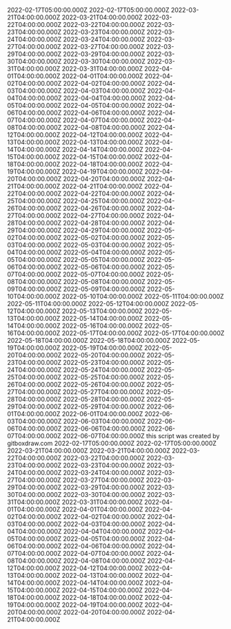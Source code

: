 2022-02-17T05:00:00.000Z
2022-02-17T05:00:00.000Z
2022-03-21T04:00:00.000Z
2022-03-21T04:00:00.000Z
2022-03-22T04:00:00.000Z
2022-03-22T04:00:00.000Z
2022-03-23T04:00:00.000Z
2022-03-23T04:00:00.000Z
2022-03-24T04:00:00.000Z
2022-03-24T04:00:00.000Z
2022-03-27T04:00:00.000Z
2022-03-27T04:00:00.000Z
2022-03-29T04:00:00.000Z
2022-03-29T04:00:00.000Z
2022-03-30T04:00:00.000Z
2022-03-30T04:00:00.000Z
2022-03-31T04:00:00.000Z
2022-03-31T04:00:00.000Z
2022-04-01T04:00:00.000Z
2022-04-01T04:00:00.000Z
2022-04-02T04:00:00.000Z
2022-04-02T04:00:00.000Z
2022-04-03T04:00:00.000Z
2022-04-03T04:00:00.000Z
2022-04-04T04:00:00.000Z
2022-04-04T04:00:00.000Z
2022-04-05T04:00:00.000Z
2022-04-05T04:00:00.000Z
2022-04-06T04:00:00.000Z
2022-04-06T04:00:00.000Z
2022-04-07T04:00:00.000Z
2022-04-07T04:00:00.000Z
2022-04-08T04:00:00.000Z
2022-04-08T04:00:00.000Z
2022-04-12T04:00:00.000Z
2022-04-12T04:00:00.000Z
2022-04-13T04:00:00.000Z
2022-04-13T04:00:00.000Z
2022-04-14T04:00:00.000Z
2022-04-14T04:00:00.000Z
2022-04-15T04:00:00.000Z
2022-04-15T04:00:00.000Z
2022-04-18T04:00:00.000Z
2022-04-18T04:00:00.000Z
2022-04-19T04:00:00.000Z
2022-04-19T04:00:00.000Z
2022-04-20T04:00:00.000Z
2022-04-20T04:00:00.000Z
2022-04-21T04:00:00.000Z
2022-04-21T04:00:00.000Z
2022-04-22T04:00:00.000Z
2022-04-22T04:00:00.000Z
2022-04-25T04:00:00.000Z
2022-04-25T04:00:00.000Z
2022-04-26T04:00:00.000Z
2022-04-26T04:00:00.000Z
2022-04-27T04:00:00.000Z
2022-04-27T04:00:00.000Z
2022-04-28T04:00:00.000Z
2022-04-28T04:00:00.000Z
2022-04-29T04:00:00.000Z
2022-04-29T04:00:00.000Z
2022-05-02T04:00:00.000Z
2022-05-02T04:00:00.000Z
2022-05-03T04:00:00.000Z
2022-05-03T04:00:00.000Z
2022-05-04T04:00:00.000Z
2022-05-04T04:00:00.000Z
2022-05-05T04:00:00.000Z
2022-05-05T04:00:00.000Z
2022-05-06T04:00:00.000Z
2022-05-06T04:00:00.000Z
2022-05-07T04:00:00.000Z
2022-05-07T04:00:00.000Z
2022-05-08T04:00:00.000Z
2022-05-08T04:00:00.000Z
2022-05-09T04:00:00.000Z
2022-05-09T04:00:00.000Z
2022-05-10T04:00:00.000Z
2022-05-10T04:00:00.000Z
2022-05-11T04:00:00.000Z
2022-05-11T04:00:00.000Z
2022-05-12T04:00:00.000Z
2022-05-12T04:00:00.000Z
2022-05-13T04:00:00.000Z
2022-05-13T04:00:00.000Z
2022-05-14T04:00:00.000Z
2022-05-14T04:00:00.000Z
2022-05-16T04:00:00.000Z
2022-05-16T04:00:00.000Z
2022-05-17T04:00:00.000Z
2022-05-17T04:00:00.000Z
2022-05-18T04:00:00.000Z
2022-05-18T04:00:00.000Z
2022-05-19T04:00:00.000Z
2022-05-19T04:00:00.000Z
2022-05-20T04:00:00.000Z
2022-05-20T04:00:00.000Z
2022-05-23T04:00:00.000Z
2022-05-23T04:00:00.000Z
2022-05-24T04:00:00.000Z
2022-05-24T04:00:00.000Z
2022-05-25T04:00:00.000Z
2022-05-25T04:00:00.000Z
2022-05-26T04:00:00.000Z
2022-05-26T04:00:00.000Z
2022-05-27T04:00:00.000Z
2022-05-27T04:00:00.000Z
2022-05-28T04:00:00.000Z
2022-05-28T04:00:00.000Z
2022-05-29T04:00:00.000Z
2022-05-29T04:00:00.000Z
2022-06-01T04:00:00.000Z
2022-06-01T04:00:00.000Z
2022-06-03T04:00:00.000Z
2022-06-03T04:00:00.000Z
2022-06-06T04:00:00.000Z
2022-06-06T04:00:00.000Z
2022-06-07T04:00:00.000Z
2022-06-07T04:00:00.000Z
this script was created by gitboxdraw.com
2022-02-17T05:00:00.000Z
2022-02-17T05:00:00.000Z
2022-03-21T04:00:00.000Z
2022-03-21T04:00:00.000Z
2022-03-22T04:00:00.000Z
2022-03-22T04:00:00.000Z
2022-03-23T04:00:00.000Z
2022-03-23T04:00:00.000Z
2022-03-24T04:00:00.000Z
2022-03-24T04:00:00.000Z
2022-03-27T04:00:00.000Z
2022-03-27T04:00:00.000Z
2022-03-29T04:00:00.000Z
2022-03-29T04:00:00.000Z
2022-03-30T04:00:00.000Z
2022-03-30T04:00:00.000Z
2022-03-31T04:00:00.000Z
2022-03-31T04:00:00.000Z
2022-04-01T04:00:00.000Z
2022-04-01T04:00:00.000Z
2022-04-02T04:00:00.000Z
2022-04-02T04:00:00.000Z
2022-04-03T04:00:00.000Z
2022-04-03T04:00:00.000Z
2022-04-04T04:00:00.000Z
2022-04-04T04:00:00.000Z
2022-04-05T04:00:00.000Z
2022-04-05T04:00:00.000Z
2022-04-06T04:00:00.000Z
2022-04-06T04:00:00.000Z
2022-04-07T04:00:00.000Z
2022-04-07T04:00:00.000Z
2022-04-08T04:00:00.000Z
2022-04-08T04:00:00.000Z
2022-04-12T04:00:00.000Z
2022-04-12T04:00:00.000Z
2022-04-13T04:00:00.000Z
2022-04-13T04:00:00.000Z
2022-04-14T04:00:00.000Z
2022-04-14T04:00:00.000Z
2022-04-15T04:00:00.000Z
2022-04-15T04:00:00.000Z
2022-04-18T04:00:00.000Z
2022-04-18T04:00:00.000Z
2022-04-19T04:00:00.000Z
2022-04-19T04:00:00.000Z
2022-04-20T04:00:00.000Z
2022-04-20T04:00:00.000Z
2022-04-21T04:00:00.000Z
